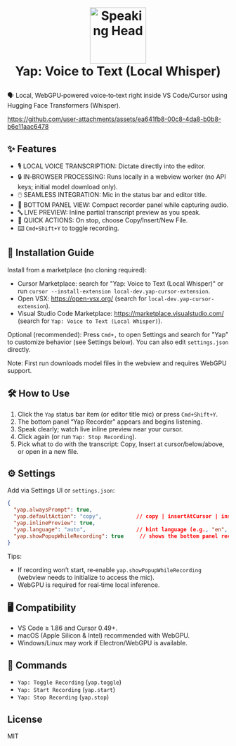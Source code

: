 # <p align="center"><img src="https://raw.githubusercontent.com/Tarikul-Islam-Anik/Telegram-Animated-Emojis/main/People/Speaking%20Head.webp" alt="Speaking Head" width="128" height="128" /><br/> Yap: Voice to Text (Local Whisper) </p>

🗣️ Local, WebGPU‑powered voice‑to‑text right inside VS Code/Cursor using Hugging Face Transformers (Whisper).

https://github.com/user-attachments/assets/ea641fb8-00c8-4da8-b0b8-b6e11aac6478

## ✨ Features

- 🎙️ LOCAL VOICE TRANSCRIPTION: Dictate directly into the editor.
- 🔒 IN‑BROWSER PROCESSING: Runs locally in a webview worker (no API keys; initial model download only).
- 🖱️ SEAMLESS INTEGRATION: Mic in the status bar and editor title.
- 🧩 BOTTOM PANEL VIEW: Compact recorder panel while capturing audio.
- 🔤 LIVE PREVIEW: Inline partial transcript preview as you speak.
- 🧰 QUICK ACTIONS: On stop, choose Copy/Insert/New File.
- ⌨️ `Cmd+Shift+Y` to toggle recording.

## 🚀 Installation Guide

Install from a marketplace (no cloning required):

- Cursor Marketplace: search for "Yap: Voice to Text (Local Whisper)" or run `cursor --install-extension local-dev.yap-cursor-extension`.
- Open VSX: https://open-vsx.org/ (search for `local-dev.yap-cursor-extension`).
- Visual Studio Code Marketplace: https://marketplace.visualstudio.com/ (search for `Yap: Voice to Text (Local Whisper)`).

Optional (recommended): Press `Cmd+,` to open Settings and search for "Yap" to customize behavior (see Settings below). You can also edit `settings.json` directly.

Note: First run downloads model files in the webview and requires WebGPU support.

## 🛠️ How to Use

1. Click the `Yap` status bar item (or editor title mic) or press `Cmd+Shift+Y`.
2. The bottom panel “Yap Recorder” appears and begins listening.
3. Speak clearly; watch live inline preview near your cursor.
4. Click again (or run `Yap: Stop Recording`).
5. Pick what to do with the transcript: Copy, Insert at cursor/below/above, or open in a new file.

## ⚙️ Settings

Add via Settings UI or `settings.json`:

```json
{
  "yap.alwaysPrompt": true,
  "yap.defaultAction": "copy",           // copy | insertAtCursor | insertBelow | insertAbove | newFile
  "yap.inlinePreview": true,
  "yap.language": "auto",                // hint language (e.g., "en", "es") or "auto"
  "yap.showPopupWhileRecording": true     // shows the bottom panel recorder
}
```

Tips:
- If recording won’t start, re‑enable `yap.showPopupWhileRecording` (webview needs to initialize to access the mic).
- WebGPU is required for real‑time local inference.

## 🖥️ Compatibility

- VS Code ≥ 1.86 and Cursor 0.49+.
- macOS (Apple Silicon & Intel) recommended with WebGPU.
- Windows/Linux may work if Electron/WebGPU is available.

## 🔑 Commands

- `Yap: Toggle Recording` (`yap.toggle`)
- `Yap: Start Recording` (`yap.start`)
- `Yap: Stop Recording` (`yap.stop`)

## License

MIT
